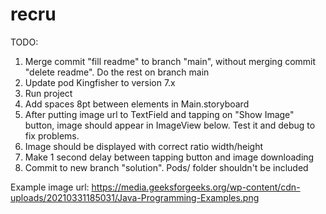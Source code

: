 # recru


TODO:
1. Merge commit "fill readme" to branch "main", without merging commit "delete readme". Do the rest on branch main
2. Update pod Kingfisher to version 7.x
3. Run project
4. Add spaces 8pt between elements in Main.storyboard
5. After putting image url to TextField and tapping on "Show Image" button, image should appear in ImageView  below. Test it and debug to fix problems.
6. Image should be displayed with correct ratio width/height
7. Make 1 second delay between tapping button and image downloading
8. Commit to new branch "solution". Pods/ folder shouldn't be included

Example image url: https://media.geeksforgeeks.org/wp-content/cdn-uploads/20210331185031/Java-Programming-Examples.png